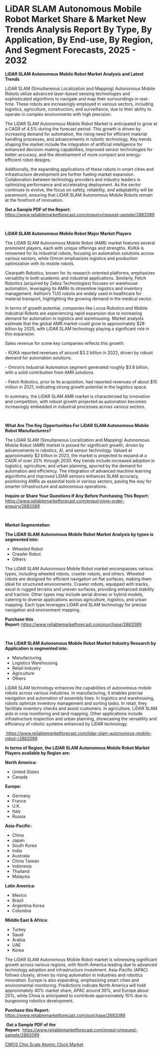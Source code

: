 <p><h1>LiDAR SLAM Autonomous Mobile Robot Market Share & Market New Trends Analysis Report By Type, By Application, By End-use, By Region, And Segment Forecasts, 2025 - 2032</h1></p><p><strong>LiDAR SLAM Autonomous Mobile Robot Market Analysis and Latest Trends</strong></p>
<p><p>LiDAR SLAM (Simultaneous Localization and Mapping) Autonomous Mobile Robots utilize advanced laser-based sensing technologies and sophisticated algorithms to navigate and map their surroundings in real-time. These robots are increasingly employed in various sectors, including logistics, agriculture, construction, and surveillance, due to their ability to operate in complex environments with high precision.</p><p>The LiDAR SLAM Autonomous Mobile Robot Market is anticipated to grow at a CAGR of 4.5% during the forecast period. This growth is driven by increasing demand for automation, the rising need for efficient material handling processes, and advancements in robotic technology. Key trends shaping the market include the integration of artificial intelligence for enhanced decision-making capabilities, improved sensor technologies for better accuracy, and the development of more compact and energy-efficient robot designs.</p><p>Additionally, the expanding applications of these robots in smart cities and infrastructure development are further fueling market expansion. Collaboration between technology providers and industry leaders is optimizing performance and accelerating deployment. As the sector continues to evolve, the focus on safety, reliability, and adaptability will be paramount, ensuring that LiDAR SLAM Autonomous Mobile Robots remain at the forefront of innovation.</p></p>
<p><strong>Get a Sample PDF of the Report:&nbsp;</strong> <a href="https://www.reliablemarketforecast.com/enquiry/request-sample/2882089?utm_campaign=2481&utm_medium=2&utm_source=Github&utm_content=ia&utm_term=12032025&utm_id=lidar-slam-autonomous-mobile-robot">https://www.reliablemarketforecast.com/enquiry/request-sample/2882089</a></p>
<p>&nbsp;</p>
<p><strong>LiDAR SLAM Autonomous Mobile Robot Major Market Players</strong></p>
<p><p>The LiDAR SLAM Autonomous Mobile Robot (AMR) market features several prominent players, each with unique offerings and strengths. KUKA is renowned for its industrial robots, focusing on automation solutions across various sectors, while Omron emphasizes logistics and production optimization with its mobile robots. </p><p>Clearpath Robotics, known for its research-oriented platforms, emphasizes versatility in both academic and industrial applications. Similarly, Fetch Robotics (acquired by Zebra Technologies) focuses on warehouse automation, leveraging its AMRs to streamline logistics and inventory management. Aethon’s TUG robots are widely used in healthcare for material transport, highlighting the growing demand in the medical sector.</p><p>In terms of growth potential, companies like Locus Robotics and Mobile Industrial Robots are experiencing rapid expansion due to increasing demand for automation in logistics and warehousing. Market analysts estimate that the global AMR market could grow to approximately $28 billion by 2025, with LiDAR SLAM technology playing a significant role in this expansion.</p><p>Sales revenue for some key companies reflects this growth: </p><p>- KUKA reported revenues of around $3.2 billion in 2022, driven by robust demand for automation solutions.</p><p>- Omron’s Industrial Automation segment generated roughly $3.8 billion, with a solid contribution from AMR solutions.</p><p>- Fetch Robotics, prior to its acquisition, had reported revenues of about $15 million in 2021, indicating strong growth potential in the logistics space.</p><p>In summary, the LiDAR SLAM AMR market is characterized by innovation and competition, with robust growth projected as automation becomes increasingly embedded in industrial processes across various sectors.</p></p>
<p>&nbsp;</p>
<p><strong>What Are The Key Opportunities For LiDAR SLAM Autonomous Mobile Robot Manufacturers?</strong></p>
<p><p>The LiDAR SLAM (Simultaneous Localization and Mapping) Autonomous Mobile Robot (AMR) market is poised for significant growth, driven by advancements in robotics, AI, and sensor technology. Valued at approximately $2 billion in 2023, the market is projected to expand at a CAGR of over 20% through 2030. Key trends include increased adoption in logistics, agriculture, and urban planning, spurred by the demand for automation and efficiency. The integration of advanced machine learning algorithms and improved LiDAR sensors enhances SLAM accuracy, positioning AMRs as essential tools in various sectors, paving the way for smarter infrastructure and autonomous operations.</p></p>
<p><strong>Inquire or Share Your Questions If Any Before Purchasing This Report:</strong> <a href="https://www.reliablemarketforecast.com/enquiry/pre-order-enquiry/2882089?utm_campaign=2481&utm_medium=2&utm_source=Github&utm_content=ia&utm_term=12032025&utm_id=lidar-slam-autonomous-mobile-robot">https://www.reliablemarketforecast.com/enquiry/pre-order-enquiry/2882089</a></p>
<p>&nbsp;</p>
<p><strong>Market Segmentation</strong></p>
<p><strong>The LiDAR SLAM Autonomous Mobile Robot Market Analysis by types is segmented into:</strong></p>
<p><ul><li>Wheeled Robot</li><li>Crawler Robot</li><li>Others</li></ul></p>
<p><p>The LiDAR SLAM Autonomous Mobile Robot market encompasses various types, including wheeled robots, crawler robots, and others. Wheeled robots are designed for efficient navigation on flat surfaces, making them ideal for structured environments. Crawler robots, equipped with tracks, excel in rugged terrains and uneven surfaces, providing enhanced stability and traction. Other types may include aerial drones or hybrid models, catering to diverse applications across agriculture, logistics, and urban mapping. Each type leverages LiDAR and SLAM technology for precise navigation and environment mapping.</p></p>
<p><strong>Purchase this Report:&nbsp;</strong><a href="https://www.reliablemarketforecast.com/purchase/2882089?utm_campaign=2481&utm_medium=2&utm_source=Github&utm_content=ia&utm_term=12032025&utm_id=lidar-slam-autonomous-mobile-robot">https://www.reliablemarketforecast.com/purchase/2882089</a></p>
<p>&nbsp;</p>
<p><strong>The LiDAR SLAM Autonomous Mobile Robot Market Industry Research by Application is segmented into:</strong></p>
<p><ul><li>Manufacturing</li><li>Logistics Warehousing</li><li>Retail Industry</li><li>Agriculture</li><li>Others</li></ul></p>
<p><p>LiDAR SLAM technology enhances the capabilities of autonomous mobile robots across various industries. In manufacturing, it enables precise navigation and automation of assembly lines. In logistics and warehousing, robots optimize inventory management and sorting tasks. In retail, they facilitate inventory checks and assist customers. In agriculture, LiDAR SLAM aids in crop monitoring and land mapping. Other applications include infrastructure inspection and urban planning, showcasing the versatility and efficiency of robotic systems enhanced by LiDAR technology.</p></p>
<p><a href="https://www.reliablemarketforecast.com/lidar-slam-autonomous-mobile-robot-r2882089?utm_campaign=2481&utm_medium=2&utm_source=Github&utm_content=ia&utm_term=12032025&utm_id=lidar-slam-autonomous-mobile-robot">&nbsp;https://www.reliablemarketforecast.com/lidar-slam-autonomous-mobile-robot-r2882089</a></p>
<p><strong>In terms of Region, the LiDAR SLAM Autonomous Mobile Robot Market Players available by Region are:</strong></p>
<p>
    <p> <strong> North America: </strong>
        <ul>
            <li>United States</li>
            <li>Canada</li>
        </ul>
        </p> 
    <p> <strong> Europe: </strong>
        <ul>
            <li>Germany</li>
            <li>France</li>
            <li>U.K.</li>
            <li>Italy</li>
            <li>Russia</li>
        </ul>
        </p> 
    <p> <strong> Asia-Pacific: </strong>
        <ul>
            <li>China</li>
            <li>Japan</li>
            <li>South Korea</li>
            <li>India</li>
            <li>Australia</li>
            <li>China Taiwan</li>
            <li>Indonesia</li>
            <li>Thailand</li>
            <li>Malaysia</li>
        </ul>
        </p> 
    <p> <strong> Latin America: </strong>
        <ul>
            <li>Mexico</li>
            <li>Brazil</li>
            <li>Argentina Korea</li>
            <li>Colombia</li>
        </ul>
        </p> 
    <p> <strong> Middle East & Africa: </strong>
        <ul>
            <li>Turkey</li>
            <li>Saudi</li>
            <li>Arabia</li>
            <li>UAE</li>
            <li>Korea</li>
        </ul>
    </p>
    </p>
<p><p>The LiDAR SLAM Autonomous Mobile Robot market is witnessing significant growth across various regions, with North America leading due to advanced technology adoption and infrastructure investment. Asia-Pacific (APAC) follows closely, driven by rising automation in industries and robotics innovation. Europe is also expanding, emphasizing smart cities and environmental monitoring. Predictions indicate North America will hold approximately 40% market share, APAC around 30%, and Europe about 20%, while China is anticipated to contribute approximately 10% due to burgeoning robotics development.</p></p>
<p><strong>Purchase this Report: </strong><a href="https://www.reliablemarketforecast.com/purchase/2882089?utm_campaign=2481&utm_medium=2&utm_source=Github&utm_content=ia&utm_term=12032025&utm_id=lidar-slam-autonomous-mobile-robot">https://www.reliablemarketforecast.com/purchase/2882089</a></p>
<p>&nbsp;<strong>Get a Sample PDF of the Report:&nbsp;&nbsp;</strong><a href="https://www.reliablemarketforecast.com/enquiry/request-sample/2882089?utm_campaign=2481&utm_medium=2&utm_source=Github&utm_content=ia&utm_term=12032025&utm_id=lidar-slam-autonomous-mobile-robot">https://www.reliablemarketforecast.com/enquiry/request-sample/2882089</a></p>
<p><strong></strong></p>
<p><p><a href="https://github.com/ovtkosle/Market-Research-Report-List-1/blob/main/cmos-chip-scale-atomic-clock-market.md?utm_campaign=2481&utm_medium=2&utm_source=Github&utm_content=ia&utm_term=12032025&utm_id=lidar-slam-autonomous-mobile-robot">CMOS Chip Scale Atomic Clock Market</a></p></p>